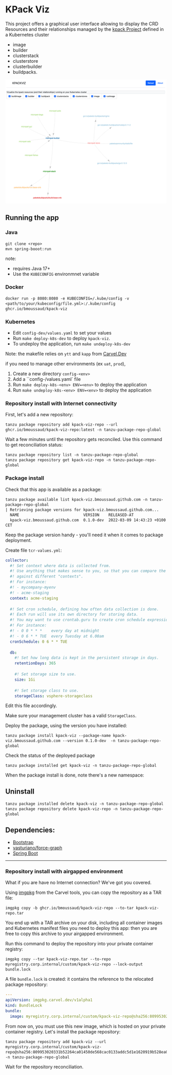 
# KPack Viz

This project offers a graphical user interface allowing to display the CRD Resources and their relationships managed by the [kpack Project](https://github.com/pivotal/kpack) defined in a Kubernetes cluster 
* image
* builder
* clusterstack
* clusterstore
* clusterbuilder
* buildpacks.

![kpack-viz screenshot](images/app.png)

## Running the app

### Java

````
git clone <repo>
mvn spring-booot:run
````
note: 
* requires Java 17+
* Use the `KUBECONFIG` environmnet variable

### Docker

````
docker run -p 8080:8080 -e KUBECONFIG=/.kube/config -v <path/to/your/kubeconfig/file.yml>:/.kube/config ghcr.io/bmoussaud/kpack-viz
````

### Kubernetes

* Edit `config-dev/values.yaml` to set your values 
* Run `make deploy-k8s-dev` to deploy `kpack-viz`.
* To undeploy the application, run `make undeploy-k8s-dev`

Note: the makefile relies on `ytt` and `kapp` from [Carvel.Dev](https://carvel.dev/)

if you need to manage other environments (ex `uat`, `prod`),
1. Create a new directory `config-<env>`
2. Add a ``config-<env>/values.yaml` file
3. Run `make deploy-k8s-<env> ENV=<env>` to deploy the application
4. Run `make undeploy-k8s-<env> ENV=<env>` to deploy the application


### Repository install with Internet connectivity

First, let's add a new repository:

```shell
tanzu package repository add kpack-viz-repo --url ghcr.io/bmoussaud/kpack-viz-repo:latest -n tanzu-package-repo-global 
```

Wait a few minutes until the repository gets reconciled.
Use this command to get reconciliation status:

```shell
tanzu package repository list -n tanzu-package-repo-global
tanzu package repository get kpack-viz-repo -n tanzu-package-repo-global
```

### Package install

Check that this app is available as a package:

```shell
tanzu package available list kpack-viz.bmoussaud.github.com -n tanzu-package-repo-global
| Retrieving package versions for kpack-viz.bmoussaud.github.com...
  NAME                            VERSION    RELEASED-AT  
  kpack-viz.bmoussaud.github.com  0.1.0-dev  2022-03-09 14:43:23 +0100 CET
```

Keep the package version handy - you'll need it when it comes to package deployment.

Create file `tcr-values.yml`:

```yaml
collector:
  #! Set context where data is collected from.
  #! Use anything that makes sense to you, so that you can compare the data you collect
  #! against different "contexts".
  #! For instance:
  #! - mycompany-myenv
  #! - acme-staging
  context: acme-staging

  #! Set cron schedule, defining how often data collection is done.
  #! Each run will use its own directory for storing data.
  #! You may want to use crontab.guru to create cron schedule expressions.
  #! For instance:
  #! - 0 0 * * *    every day at midnight
  #! - 0 6 * * TUE  every Tuesday at 6.00am
  cronSchedule: 0 6 * * TUE

  db:
    #! Set how long data is kept in the persistent storage in days.
    retentionDays: 365

    #! Set storage size to use.
    size: 1Gi

    #! Set storage class to use.
    storageClass: vsphere-storageclass
```

Edit this file accordingly.

Make sure your management cluster has a valid `StorageClass`.

Deploy the package, using the version you have installed:

```shell
tanzu package install kpack-viz --package-name kpack-viz.bmoussaud.github.com --version 0.1.0-dev  -n tanzu-package-repo-global
```

Check the status of the deployed package
```shell
tanzu package installed get kpack-viz -n tanzu-package-repo-global
```


When the package install is done, note there's a new namespace:

## Uninstall

```shell
tanzu package installed delete kpack-viz -n tanzu-package-repo-global
tanzu package repository delete kpack-viz-repo -n tanzu-package-repo-global
```

## Dependencies:

* [Bootstrap](https://getbootstrap.com/)
* [vasturiano/force-graph](https://github.com/vasturiano/force-graph)
* [Spring Boot](https://spring.io/projects/spring-boot)


-----------------------

### Repository install with airgapped environment

What if you are have no Internet connection? We've got you covered.

Using [imgpkg](https://carvel.dev/imgpkg/) from the Carvel tools,
you can copy the repository as a TAR file:

```shell
imgpkg copy -b ghcr.io/bmoussaud/kpack-viz-repo --to-tar kpack-viz-repo.tar
```

You end up with a TAR archive on your disk, including all container images
and Kubernetes manifest files you need to deploy this app:
then you are free to copy this archive to your airgapped environment.

Run this command to deploy the repository into your private container registry:

```shell
imgpkg copy --tar kpack-viz-repo.tar --to-repo myregistry.corp.internal/custom/kpack-viz-repo --lock-output bundle.lock
```

A file `bundle.lock` is created: it contains the reference to the relocated package
repository:

```yaml
---
apiVersion: imgpkg.carvel.dev/v1alpha1
kind: BundleLock
bundle:
  image: myregistry.corp.internal/custom/kpack-viz-repo@sha256:809953020331b52264ca01450de568cac0133addc5d1e1620919b528ea0c776a
```

From now on, you must use this new image, which is hosted on your private
container registry. Let's install the package repository:

```shell
tanzu package repository add kpack-viz --url myregistry.corp.internal/custom/kpack-viz-repo@sha256:809953020331b52264ca01450de568cac0133addc5d1e1620919b528ea0c776a -n tanzu-package-repo-global
```

Wait for the repository reconciliation.